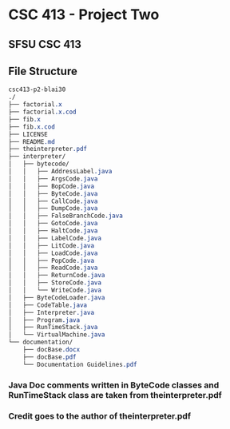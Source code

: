 # CSC 413 - Project Two

## SFSU CSC 413

## File Structure
```css
csc413-p2-blai30
./
├── factorial.x
├── factorial.x.cod
├── fib.x
├── fib.x.cod
├── LICENSE
├── README.md
├── theinterpreter.pdf
├── interpreter/
│   ├── bytecode/
│   │   ├── AddressLabel.java
│   │   ├── ArgsCode.java
│   │   ├── BopCode.java
│   │   ├── ByteCode.java
│   │   ├── CallCode.java
│   │   ├── DumpCode.java
│   │   ├── FalseBranchCode.java
│   │   ├── GotoCode.java
│   │   ├── HaltCode.java
│   │   ├── LabelCode.java
│   │   ├── LitCode.java
│   │   ├── LoadCode.java
│   │   ├── PopCode.java
│   │   ├── ReadCode.java
│   │   ├── ReturnCode.java
│   │   ├── StoreCode.java
│   │   └── WriteCode.java
│   ├── ByteCodeLoader.java
│   ├── CodeTable.java
│   ├── Interpreter.java
│   ├── Program.java
│   ├── RunTimeStack.java
│   └── VirtualMachine.java
└── documentation/
    ├── docBase.docx
    ├── docBase.pdf
    └── Documentation Guidelines.pdf
```

### Java Doc comments written in ByteCode classes and RunTimeStack class are taken from theinterpreter.pdf
### Credit goes to the author of theinterpreter.pdf
